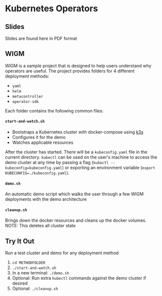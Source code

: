# Kubernetes Operators

## Slides

Slides are found here in PDF format

## WIGM

WIGM is a sample project that is designed to help users understand why operators are useful. The project provides folders for 4 different deployment methods:

* `yaml`
* `helm`
* `metacontroller`
* `operator-sdk`

Each folder contains the following common files:

#### `start-and-watch.sh`

* Bootstraps a Kubernetes cluster with docker-compose using [k3s](https://github.com/rancher/k3s)
* Configures it for the demo
* Watches applicable resources

After the cluster has started. There will be a `kubeconfig.yaml` file in the current directory. `kubectl` can be used on the user's machine to access the demo cluster at any time by passing a flag (`kubectl --kubeconfig=kubeconfig.yaml`) or exporting an environment variable (`export KUBECONFIG=./kubeconfig.yaml`).

#### `demo.sh`

An automatic demo script which walks the user through a few WIGM deployments with the demo architecture

#### `cleanup.sh`

Brings down the docker resources and cleans up the docker volumes. NOTE: This deletes all cluster state

## Try It Out

Run a test cluster and demo for any deployment method

1. `cd METHODFOLDER`
2. `./start-and-watch.sh`
3. In a new terminal: `./demo.sh`
4. Optional: Run extra `kubectl` commands against the demo cluster if desired
5. Optional: `./cleanup.sh`
